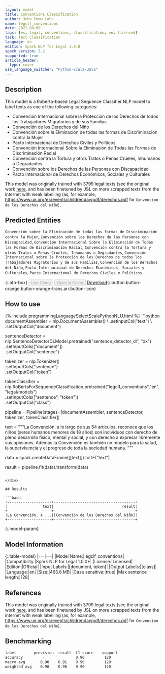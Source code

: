```yaml
---
layout: model
title: Conventions Classification
author: John Snow Labs
name: legclf_conventions
date: 2022-08-09
tags: [es, legal, conventions, classification, en, licensed]
task: Text Classification
language: en
edition: Spark NLP for Legal 1.0.0
spark_version: 3.2
supported: true
article_header:
  type: cover
use_language_switcher: "Python-Scala-Java"
---
```


## Description

This model is a Roberta-based Legal Sequence Classifier NLP model to label texts as one of the following categories:

- Convención Internacional sobre la Protección de los Derechos de todos los Trabajadores Migratorios y de sus Familias
- Convención de los Derechos del Niño
- Convención sobre la Eliminación de todas las formas de Discriminación contra la Mujer
- Pacto Internacional de Derechos Civiles y Políticos
- Convención Internacional Sobre la Eliminación de Todas las Formas de Discriminación Racial
- Convención contra la Tortura y otros Tratos o Penas Crueles, Inhumanos o Degradantes
- Convención sobre los Derechos de las Personas con Discapacidad
- Pacto Internacional de Derechos Económicos, Sociales y Culturales

This model was originally trained with 3799 legal texts (see the original work [here](https://huggingface.co/hackathon-pln-es/jurisbert-class-tratados-internacionales-sistema-universal), and has been finetuned by JSL on more scrapped texts from the internet with weak labelling (as, for example, https://www.un.org/es/events/childrenday/pdf/derechos.pdf for `Convencion de los Derechos del Niño`).

## Predicted Entities

`Convención sobre la Eliminación de todas las formas de Discriminación contra la Mujer`, `Convención sobre los Derechos de las Personas con Discapacidad`, `Convención Internacional Sobre la Eliminación de Todas las Formas de Discriminación Racial`, `Convención contra la Tortura y otros Tratos o Penas Crueles, Inhumanos o Degradantes`, `Convención Internacional sobre la Protección de los Derechos de todos los Trabajadores Migratorios y de sus Familias`, `Convención de los Derechos del Niño`, `Pacto Internacional de Derechos Económicos, Sociales y Culturales`, `Pacto Internacional de Derechos Civiles y Políticos`

{:.btn-box}
<button class="button button-orange" disabled>Live Demo</button>
<button class="button button-orange" disabled>Open in Colab</button>
[Download](https://s3.amazonaws.com/auxdata.johnsnowlabs.com/legal/models/legclf_conventions_en_1.0.0_3.2_1660056648122.zip){:.button.button-orange.button-orange-trans.arr.button-icon}

## How to use



<div class="tabs-box" markdown="1">
{% include programmingLanguageSelectScalaPythonNLU.html %}
```python
documentAssembler = nlp.DocumentAssembler() \
       .setInputCol("text") \
       .setOutputCol("document")

sentenceDetector = nlp.SentenceDetectorDLModel.pretrained("sentence_detector_dl", "xx")\
       .setInputCols(["document"])\
       .setOutputCol("sentence")

tokenizer = nlp.Tokenizer() \
    .setInputCols("sentence") \
    .setOutputCol("token")

tokenClassifier = nlp.RoBertaForSequenceClassification.pretrained("legclf_conventions","en", "legal/models") \
    .setInputCols(["sentence", "token"]) \
    .setOutputCol("class")

pipeline = Pipeline(stages=[documentAssembler, sentenceDetector, tokenizer, tokenClassifier])

text = """La Convención, a lo largo de sus 54 artículos, reconoce que los niños (seres humanos menores de 18 años) son individuos con derecho de pleno desarrollo físico, mental y social, y con derecho a expresar libremente sus opiniones. Además la Convención es también un modelo para la salud, la supervivencia y el progreso de toda la sociedad humana. """

data = spark.createDataFrame([[text]]).toDF("text")

result = pipeline.fit(data).transform(data)
```

</div>

## Results

```bash
+--------------------+-------------------------------------+
|                text|                               result|
+--------------------+-------------------------------------+
|La Convención, a ...|[Convención de los Derechos del Niño]|
+--------------------+-------------------------------------+
```

{:.model-param}
## Model Information

{:.table-model}
|---|---|
|Model Name:|legclf_conventions|
|Compatibility:|Spark NLP for Legal 1.0.0+|
|License:|Licensed|
|Edition:|Official|
|Input Labels:|[document, token]|
|Output Labels:|[class]|
|Language:|en|
|Size:|466.6 MB|
|Case sensitive:|true|
|Max sentence length:|128|

## References

This model was originally trained with 3799 legal texts (see the original work [here](https://huggingface.co/hackathon-pln-es/jurisbert-class-tratados-internacionales-sistema-universal), and has been finetuned by JSL on more scrapped texts from the internet with weak labelling (as, for example, https://www.un.org/es/events/childrenday/pdf/derechos.pdf for `Convencion de los Derechos del Niño`).

## Benchmarking

```bash
label        precision	recall	f1-score	support
accuracy	     -		        0.90      	 120
macro avg	    0.90	0.91	0.90	     120
weighted avg	0.90	0.90	0.90	     120
```